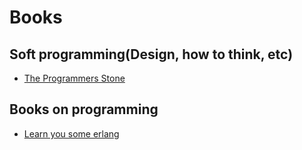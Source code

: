 Books
=====


## Soft programming(Design, how to think, etc)
 - [The Programmers Stone](https://www.datapacrat.com/Opinion/Reciprocality/r0/index.html)


## Books on programming
 - [Learn you some erlang](https://learnyousomeerlang.com/content)
